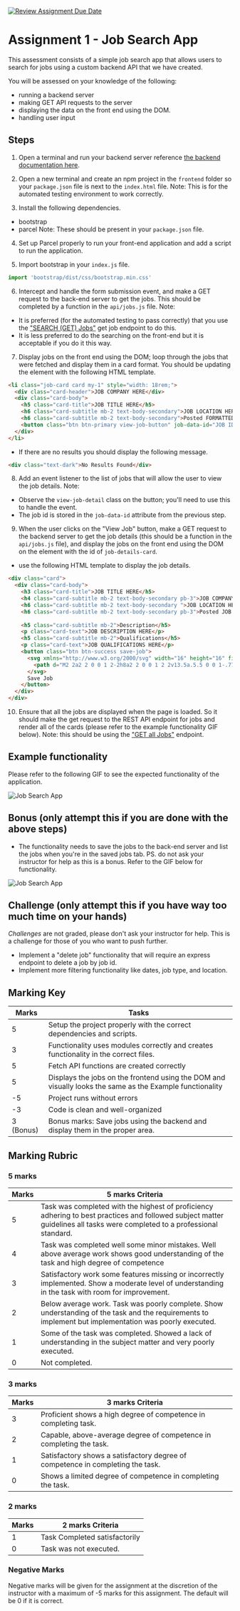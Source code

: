 [![Review Assignment Due Date](https://classroom.github.com/assets/deadline-readme-button-22041afd0340ce965d47ae6ef1cefeee28c7c493a6346c4f15d667ab976d596c.svg)](https://classroom.github.com/a/W80ZDrKZ)
# Assignment 1 - Job Search App

This assessment consists of a simple job search app that allows users to search for jobs using a custom backend API that we have created.

You will be assessed on your knowledge of the following:
- running a backend server
- making GET API requests to the server
- displaying the data on the front end using the DOM.
- handling user input

## Steps

1. Open a terminal and run your backend server reference [the backend documentation here](backend/README.md).

2. Open a new terminal and create an npm project in the `frontend` folder so your `package.json` file is next to the `index.html` file.
Note: This is for the automated testing environment to work correctly.

3. Install the following dependencies.
- bootstrap
- parcel
Note: These should be present in your `package.json` file.

4. Set up Parcel properly to run your front-end application and add a script to run the application.

5. Import bootstrap in your `index.js` file.
```js
import 'bootstrap/dist/css/bootstrap.min.css'
```

6. Intercept and handle the form submission event, and make a GET request to the back-end server to get the jobs. This should be completed by a function in the `api/jobs.js` file.
Note:
- It is preferred (for the automated testing to pass correctly) that you use the ["SEARCH (GET) Jobs"](./backend/README.md) get job endpoint to do this.
- It is less preferred to do the searching on the front-end but it is acceptable if you do it this way.

7. Display jobs on the front end using the DOM; loop through the jobs that were fetched and display them in a card format. You should be updating the element with the following HTML template.
```html
<li class="job-card card my-1" style="width: 18rem;">
  <div class="card-header">JOB COMPANY HERE</div>
  <div class="card-body">
    <h5 class="card-title">JOB TITLE HERE</h5>
    <h6 class="card-subtitle mb-2 text-body-secondary">JOB LOCATION HERE</h6>
    <h6 class="card-subtitle mb-2 text-body-secondary">Posted FORMATTED JOB DATE HERE</h6>
    <button class="btn btn-primary view-job-button" job-data-id="JOB ID HERE">View Job</button>
  </div>
</li>
```
- If there are no results you should display the following message.
```html
<div class="text-dark">No Results Found</div>
```

8. Add an event listener to the list of jobs that will allow the user to view the job details.
Note:
- Observe the `view-job-detail` class on the button; you'll need to use this to handle the event.
- The job id is stored in the `job-data-id` attribute from the previous step.

9. When the user clicks on the "View Job" button, make a GET request to the backend server to get the job details (this should be a function in the `api/jobs.js` file), and display the jobs on the front end using the DOM on the element with the id of `job-details-card`.
- use the following HTML template to display the job details.
```html
<div class="card">
  <div class="card-body">
    <h3 class="card-title">JOB TITLE HERE</h5>
    <h4 class="card-subtitle mb-2 text-body-secondary pb-3">JOB COMPANY HERE</h6>
    <h6 class="card-subtitle mb-2 text-body-secondary ">JOB LOCATION HERE</h6>
    <h6 class="card-subtitle mb-2 text-body-secondary pb-3">Posted JOB POSTED DATE HERE (FORMATTED)</h6>
   
    <h5 class="card-subtitle mb-2">Description</h5>
    <p class="card-text">JOB DESCRIPTION HERE</p>
    <h5 class="card-subtitle mb-2">Qualifications</h5>
    <p class="card-text">JOB QUALIFICATIONS HERE</p>
    <button class="btn btn-success save-job">
      <svg xmlns="http://www.w3.org/2000/svg" width="16" height="16" fill="currentColor" class="bi bi-bookmark" viewBox="0 0 16 16">
        <path d="M2 2a2 2 0 0 1 2-2h8a2 2 0 0 1 2 2v13.5a.5.5 0 0 1-.777.416L8 13.101l-5.223 2.815A.5.5 0 0 1 2 15.5zm2-1a1 1 0 0 0-1 1v12.566l4.723-2.482a.5.5 0 0 1 .554 0L13 14.566V2a1 1 0 0 0-1-1z" />
      </svg>
      Save Job
    </button>
  </div>
</div>
```
10.  Ensure that all the jobs are displayed when the page is loaded. So it should make the get request to the REST API endpoint for jobs and render all of the cards (please refer to the example functionality GIF below).
Note: this should be using the ["GET all Jobs"](./backend/README.md) endpoint.

## Example functionality

Please refer to the following GIF to see the expected functionality of the application.

![Job Search App](readme_gifs/example-functionality.gif)


## Bonus (only attempt this if you are done with the above steps)

- The functionality needs to save the jobs to the back-end server and list the jobs when you're in the saved jobs tab. PS. do not ask your instructor for help as this is a bonus. Refer to the GIF below for functionality.

![Job Search App](./readme_gifs/bonus_functionality.gif)


## Challenge (only attempt this if you have way too much time on your hands)

_Challenges_ are not graded, please don't ask your instructor for help. This is a challenge for those of you who want to push further.

- Implement a "delete job" functionality that will require an express endpoint to delete a job by job id.
- Implement more filtering functionality like dates, job type, and location.

## Marking Key

| Marks | Tasks |
|------------------|------------------|
| 5 | Setup the project properly with the correct dependencies and scripts. |
| 3 | Functionality uses modules correctly and creates functionality in the correct files. |
| 5 | Fetch API functions are created correctly 
| 5 | Displays the jobs on the frontend using the DOM and visually looks the same as the Example functionality |
| -5 | Project runs without errors |
| -3 | Code is clean and well-organized |
| 3 (Bonus) | Bonus marks: Save jobs using the backend and display them in the proper area. |

## Marking Rubric
### 5 marks
| Marks | 5 marks Criteria |
|------------------|------------------|
| 5 | Task was completed with the highest of proficiency adhering to best practices and followed subject matter guidelines all tasks were completed to a professional standard. |
| 4 | Task was completed well some minor mistakes. Well above average work shows good understanding of the task and high degree of competence |
| 3  | Satisfactory work some features missing or incorrectly implemented. Show a moderate level of understanding in the task with room for improvement. |
| 2  | Below average work. Task was poorly complete. Show understanding of the task and the requirements to implement but implementation was poorly executed. |
| 1  | Some of the task was completed. Showed a lack of understanding in the subject matter and very poorly executed. |
| 0  | Not completed. |

### 3 marks
| Marks | 3 marks Criteria |
|------------------|------------------|
| 3 | Proficient shows a high degree of competence in completing task. |
| 2 | Capable, above-average degree of competence in completing the task. |
| 1 | Satisfactory shows a satisfactory degree of competence in completing the task. | 
| 0 | Shows a limited degree of competence in completing the task. |
 

### 2 marks

| Marks | 2 marks Criteria |
|------------------|------------------|
| 1 | Task Completed satisfactorily   |
| 0 | Task was not executed. |
 

### Negative Marks

Negative marks will be given for the assignment at the discretion of the instructor with a maximum of -5 marks for this assignment. The default will be 0 if it is correct.
